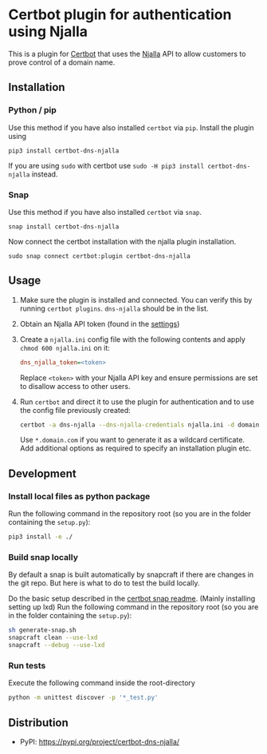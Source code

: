 # Certbot plugin for authentication using Njalla

This is a plugin for [Certbot](https://certbot.eff.org/) that uses the [Njalla](https://njal.la/) API
to allow customers to prove control of a domain name.

## Installation

### Python / pip

Use this method if you have also installed `certbot` via `pip`.
Install the plugin using

```commandline
pip3 install certbot-dns-njalla
```

If you are using `sudo` with certbot use `sudo -H pip3 install certbot-dns-njalla` instead.

### Snap

Use this method if you have also installed `certbot` via `snap`.

```commandline
snap install certbot-dns-njalla
```

Now connect the certbot installation with the njalla plugin installation.

```commandline
sudo snap connect certbot:plugin certbot-dns-njalla
```

## Usage

1. Make sure the plugin is installed and connected. You can verify this by running `certbot plugins`. `dns-njalla` should be in the list.

2. Obtain an Njalla API token (found in the [settings](https://njal.la/settings/api/))

3. Create a `njalla.ini` config file with the following contents and apply `chmod 600 njalla.ini` on it:

   ```ini
   dns_njalla_token=<token>
   ```

   Replace `<token>` with your Njalla API key and ensure permissions are set
   to disallow access to other users.

4. Run `certbot` and direct it to use the plugin for authentication and to use
   the config file previously created:
   ```sh
   certbot -a dns-njalla --dns-njalla-credentials njalla.ini -d domain.com
   ```
   Use `*.domain.com` if you want to generate it as a wildcard certificate.  
   Add additional options as required to specify an installation plugin etc.

## Development

### Install local files as python package

Run the following command in the repository root (so you are in the folder containing the `setup.py`):

```sh
pip3 install -e ./
```

### Build snap locally

By default a snap is built automatically by snapcraft if there are changes in the git repo. But here is what to do to test the build locally.

Do the basic setup described in the [certbot snap readme](https://github.com/certbot/certbot/tree/master/tools/snap#local-testing-and-development). (Mainly installing setting up lxd)
Run the following command in the repository root (so you are in the folder containing the `setup.py`):

```sh
sh generate-snap.sh
snapcraft clean --use-lxd
snapcraft --debug --use-lxd
```

### Run tests

Execute the following command inside the root-directory

```sh
python -m unittest discover -p '*_test.py'
```

## Distribution

- PyPI: https://pypi.org/project/certbot-dns-njalla/
